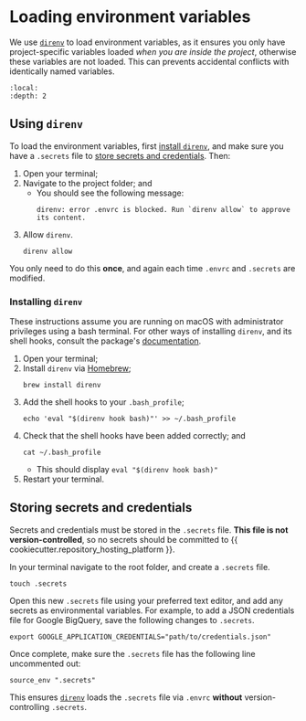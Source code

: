 # Loading environment variables

We use [`direnv`][direnv] to load environment variables, as it ensures you only have project-specific variables loaded
_when you are inside the project_, otherwise these variables are not loaded. This can prevents accidental conflicts
with identically named variables.

```{contents}
:local:
:depth: 2
```

## Using `direnv`

To load the environment variables, first [install `direnv`](#installing-direnv), and make sure you have a `.secrets`
file to [store secrets and credentials](#storing-secrets-and-credentials). Then:

1. Open your terminal;
2. Navigate to the project folder; and
   - You should see the following message:
     ```shell
     direnv: error .envrc is blocked. Run `direnv allow` to approve its content.
     ```
3. Allow `direnv`.
   ```shell
   direnv allow
   ```

You only need to do this **once**, and again each time `.envrc` and `.secrets` are modified.

### Installing `direnv`

These instructions assume you are running on macOS with administrator privileges using a bash terminal. For other ways
of installing `direnv`, and its shell hooks, consult the package's [documentation][direnv].

1. Open your terminal;
2. Install `direnv` via [Homebrew][homebrew];
   ```shell
   brew install direnv
   ```
3. Add the shell hooks to your `.bash_profile`;
   ```shell
   echo 'eval "$(direnv hook bash)"' >> ~/.bash_profile
   ```
4. Check that the shell hooks have been added correctly; and
   ```shell
   cat ~/.bash_profile
   ```
   - This should display `eval "$(direnv hook bash)"`
5. Restart your terminal.

## Storing secrets and credentials

Secrets and credentials must be stored in the `.secrets` file. **This file is not version-controlled**, so no secrets
should be committed to {{ cookiecutter.repository_hosting_platform }}.

In your terminal navigate to the root folder, and create a `.secrets` file.

```shell
touch .secrets
```

Open this new `.secrets` file using your preferred text editor, and add any secrets as environmental variables. For
example, to add a JSON credentials file for Google BigQuery, save the following changes to `.secrets`.

```shell
export GOOGLE_APPLICATION_CREDENTIALS="path/to/credentials.json"
```

Once complete, make sure the `.secrets` file has the following line uncommented out:

```shell
source_env ".secrets"
```

This ensures [`direnv`][direnv] loads the `.secrets` file via `.envrc` **without** version-controlling `.secrets`.

[direnv]: https://direnv.net/
[homebrew]: https://brew.sh/
